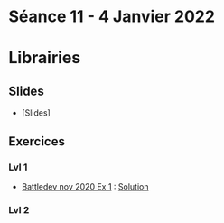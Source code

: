# Séance 11 - 4 Janvier 2022
# Librairies
## Slides
  - [Slides]
## Exercices
### Lvl 1
 - [Battledev nov 2020 Ex 1](https://www.isograd-testingservices.com/FR/solutions-challenges-de-code?cts_id=70) : [Solution](bd-11-2020-Ex1.py)

### Lvl 2

